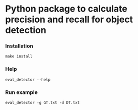 # Python package to calculate precision and recall for object detection

### Installation
`make install`

### Help
`eval_detector --help`

### Run example
`eval_detector -g GT.txt -d DT.txt`